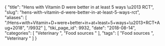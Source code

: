 {
    "title": "Hens with Vitamin D were better in at least 5 ways \u2013 RCT",
    "slug": "hens-with-vitamin-d-were-better-in-at-least-5-ways-rct",
    "aliases": [
        "/Hens+with+Vitamin+D+were+better+in+at+least+5+ways+\u2013+RCT+Aug+2018",
        "/9932"
    ],
    "tiki_page_id": 9932,
    "date": "2018-08-14",
    "categories": [
        "Veterinary ",
        "Food sources "
    ],
    "tags": [
        "Food sources ",
        "Veterinary "
    ]
}